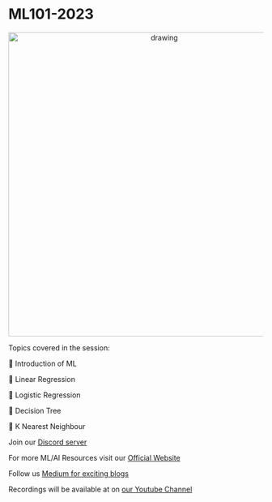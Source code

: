 # ML101-2023
<p align="center">
<img src="https://ci4.googleusercontent.com/proxy/uAwK7ZuJ0_8QvZ59VmPuz0xMVITZ4ch2BfBZ_PObBZhBq36vUBSf-OPuziPSWdt58HdE-IQ8Z8lcchUrDX75CfWn5kwuGQ7sXOTeubirm4btKF8=s0-d-e1-ft#https://drive.google.com/uc?id=1dZ_1oxoYhje8K3xVzO-jD4hUUB_qPL6s" alt="drawing" width="600"/>
</p>



Topics covered in the session:

📌 Introduction of ML

📌 Linear Regression

📌 Logistic Regression

📌 Decision Tree

📌 K Nearest Neighbour


Join our [Discord server](https://discord.gg/JGKcXwfwdq)

For more ML/AI Resources visit our [Official Website](https://smlra-kjsce.github.io/)

Follow us [Medium for exciting blogs](https://smlra-kjsce.medium.com/)

Recordings will be available at on [our Youtube Channel](https://www.youtube.com/channel/UCsYUjEG3xQptikdWySlr6WQ)
